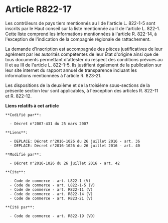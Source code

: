 # Article R822-17

Les contrôleurs de pays tiers mentionnés au I de l'article L. 822-1-5 sont inscrits par le Haut conseil sur la liste
mentionnée au II de l'article L. 822-1. Cette liste comprend les informations mentionnées à l'article R. 822-14, à
l'exception de l'indication de la compagnie régionale de rattachement. 

La demande d'inscription est accompagnée des pièces justificatives de leur agrément par les autorités compétentes de leur
Etat d'origine ainsi que de tous documents permettant d'attester du respect des conditions prévues au II et au III de
l'article L. 822-1-5. Ils justifient également de la publication sur leur site internet du rapport annuel de transparence
incluant les informations mentionnées à l'article R. 823-21. 

Les dispositions de la deuxième et de la troisième sous-sections de la présente section leur sont applicables, à l'exception
des articles R. 822-11 et R. 822-12.

**Liens relatifs à cet article**

	**Codifié par**:

	  - Décret n°2007-431 du 25 mars 2007

	**Liens**:

	  - DEPLACE: Décret n°2016-1026 du 26 juillet 2016 - art. 36
	  - DEPLACE: Décret n°2016-1026 du 26 juillet 2016 - art. 40

	**Modifié par**:

	  - Décret n°2016-1026 du 26 juillet 2016 - art. 42

	**Cite**:

	  - Code de commerce - art. L822-1 (V)
	  - Code de commerce - art. L822-1-5 (V)
	  - Code de commerce - art. R822-11 (V)
	  - Code de commerce - art. R822-14 (V)
	  - Code de commerce - art. R823-21 (V)

	**Cité par**:

	  - Code de commerce - art. R822-19 (VD)
